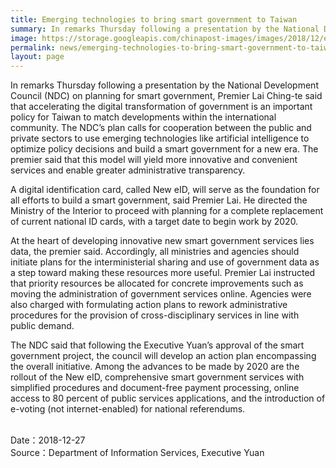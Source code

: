 ```yaml
---
title: Emerging technologies to bring smart government to Taiwan
summary: In remarks Thursday following a presentation by the National Development Council (NDC) on planning for smart government, Premier Lai Ching-te said that accelerating the digital transformation of government is an important policy for Taiwan to match developments within the international community.
image: https://storage.googleapis.com/chinapost-images/images/2018/12/efb592e0-1545966391-27bb6ec10c6d40d808588834ebfe8271-696x463.jpg
permalink: news/emerging-technologies-to-bring-smart-government-to-taiwan/
layout: page
---
```

In remarks Thursday following a presentation by the National Development Council (NDC) on planning for smart government, Premier Lai Ching-te said that accelerating the digital transformation of government is an important policy for Taiwan to match developments within the international community. The NDC’s plan calls for cooperation between the public and private sectors to use emerging technologies like artificial intelligence to optimize policy decisions and build a smart government for a new era. The premier said that this model will yield more innovative and convenient services and enable greater administrative transparency.

A digital identification card, called New eID, will serve as the foundation for all efforts to build a smart government, said Premier Lai. He directed the Ministry of the Interior to proceed with planning for a complete replacement of current national ID cards, with a target date to begin work by 2020.

At the heart of developing innovative new smart government services lies data, the premier said. Accordingly, all ministries and agencies should initiate plans for the interministerial sharing and use of government data as a step toward making these resources more useful. Premier Lai instructed that priority resources be allocated for concrete improvements such as moving the administration of government services online. Agencies were also charged with formulating action plans to rework administrative procedures for the provision of cross-disciplinary services in line with public demand.

The NDC said that following the Executive Yuan’s approval of the smart government project, the council will develop an action plan encompassing the overall initiative. Among the advances to be made by 2020 are the rollout of the New eID, comprehensive smart government services with simplified procedures and document-free payment processing, online access to 80 percent of public services applications, and the introduction of e-voting (not internet-enabled) for national referendums.

<br/>
Date：2018-12-27
<br/>
Source：Department of Information Services, Executive Yuan
